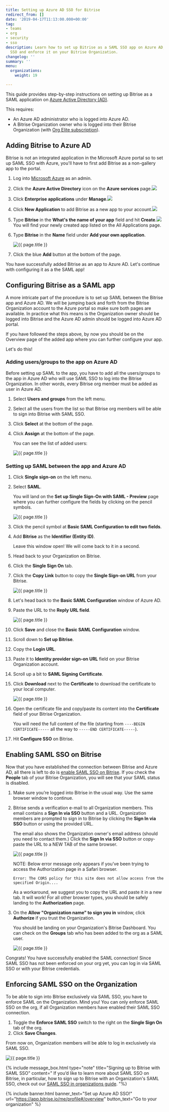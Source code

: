```yaml
---
title: Setting up Azure AD SSO for Bitrise
redirect_from: []
date: '2019-04-17T11:13:00.000+00:00'
tag:
- teams
- org
- security
- sso
description: Learn how to set up Bitrise as a SAML SSO app on Azure AD, enable SAML
  SSO and enforce it on your Bitrise Organization.
changelog: ''
summary: ''
menu:
  organizations:
    weight: 19

---
```

This guide provides step-by-step instructions on setting up Bitrise as a SAML application on [Azure Active Directory (AD)](https://azure.microsoft.com/en-us/).

This requires:

* An Azure AD administrator who is logged into Azure AD.
* A Bitrise Organization owner who is logged into their Bitrise Organization (with [Org Elite subscription](https://www.bitrise.io/pricing/teams)).

## Adding Bitrise to Azure AD

Bitrise is not an integrated application in the Microsoft Azure portal so to set up SAML SSO with Azure, you'll have to first add Bitrise as a non-gallery app to the portal.

1. Log into [Microsoft Azure](https://azure.microsoft.com/en-us/) as an admin.
2. Click the **Azure Active Directory** icon on the **Azure services** page.![](/img/azureactivedirstep2.jpg)
3. Click **Enterprise applications** under **Manage**.![](/img/enterpriseapps.jpg)
4. Click **New Application** to add Bitrise as a new app to your account.![](/img/newapplication-jpg.jpg)
5. Type **Bitrise** in the **What's the name of your app** field and hit **Create**.![](/img/createyourownapp.jpg) You will find your newly created app listed on the All Applications page.
6. Type **Bitrise** in the **Name** field under **Add your own application**.

   ![{{ page.title }}](/img/bitrise-added-as-an-app.png)
7. Click the blue **Add** button at the bottom of the page.

You have successfully added Bitrise as an app to Azure AD. Let's continue with configuring it as a the SAML app!

## Configuring Bitrise as a SAML app

A more intricate part of the procedure is to set up SAML between the Bitrise app and Azure AD. We will be jumping back and forth from the Bitrise Organization account to the Azure portal so make sure both pages are available. In practice what this means is the Organization owner should be logged into Bitrise and the Azure AD admin should be logged into Azure AD portal.

If you have followed the steps above, by now you should be on the Overview page of the added app where you can further configure your app.

Let's do this!

### Adding users/groups to the app on Azure AD

Before setting up SAML to the app, you have to add all the users/groups to the app in Azure AD who will use SAML SSO to log into the Bitrise Organization. In other words, every Bitrise org member must be added as user in Azure AD.

1. Select **Users and groups** from the left menu.
2. Select all the users from the list so that Bitrise org members will be able to sign into Bitrise with SAML SSO.
3. Click **Select** at the bottom of the page.
4. Click **Assign** at the bottom of the page.

   You can see the list of added users:

   ![{{ page.title }}](/img/added-user.png)

### Setting up SAML between the app and Azure AD

 1. Click **Single sign-on** on the left menu.
 2. Select **SAML**.

    You will land on the **Set up Single Sign-On with SAML - Preview** page where you can further configure the fields by clicking on the pencil symbols.

    ![{{ page.title }}](/img/provide-details_back_to_bitrise-2.jpg)
 3. Click the pencil symbol at **Basic SAML Configuration to edit two fields**.
 4. Add **Bitrise** as the **Identifier (Entity ID)**.

    Leave this window open! We will come back to it in a second.
 5. Head back to your Organization on Bitrise.
 6. Click the **Single Sign On** tab.
 7. Click the **Copy Link** button to copy the **Single Sign-on URL** from your Bitrise.

    ![{{ page.title }}](https://devcenter.bitrise.io/img/sso-saml-page.jpg)
 8. Let's head back to the **Basic SAML Configuration** window of Azure AD.
 9. Paste the URL to the **Reply URL field**.

    ![{{ page.title }}](/img/basic-saml-config.jpg)
10. Click **Save** and close the **Basic SAML Configuration** window.
11. Scroll down to **Set up Bitrise**.
12. Copy the **Login URL**.
13. Paste it to **Identity provider sign-on URL** field on your Bitrise Organization account.
14. Scroll up a bit to **SAML Signing Certificate**.
15. Click **Download** next to the **Certificate** to download the certificate to your local computer.

    ![{{ page.title }}](/img/certificate-azure.jpg)
16. Open the certificate file and copy/paste its content into the **Certificate** field of your Bitrise Organization.

    You will need the full content of the file (starting from   `----BEGIN CERTIFICATE-----` all the way to `-----END CERTIFICATE-----`).
17. Hit **Configure SSO** on Bitrise.

## Enabling SAML SSO on Bitrise

Now that you have established the connection between Bitrise and Azure AD, all there is left to do is [enable SAML SSO on Bitrise](/team-management/organizations/saml-sso-in-organizations/#enabling-saml-sso). If you check the **People** tab of your Bitrise Organization, you will see that your SAML status is disabled.

1. Make sure you’re logged into Bitrise in the usual way. Use the same browser window to continue.
2. Bitrise sends a verification e-mail to all Organization members. This email contains a **Sign In via SSO** button and a URL. Organization members are prompted to sign in to Bitrise by clicking the **Sign In via SSO** button or using the provided URL.

   The email also shows the Organization owner's email address (should you need to contact them.) Click the **Sign In via SSO** button or copy-paste the URL to a NEW TAB of the same browser.

   ![{{ page.title }}](/img/saml-invitation-authentication.jpg)

   NOTE: Below error message only appears if you’ve been trying to access the Authorization page in a Safari browser.

       Error: The CORS policy for this site does not allow access from the specified Origin....

   As a workaround, we suggest you to copy the URL and paste it in a new tab. It will work! For all other browser types, you should be safely landing to the **Authorization** page.
3. On the **Allow "Organization name" to sign you in** window, click **Authorize** if you trust the Organization.

   You should be landing on your Organization's Bitrise Dashboard. You can check on the **Groups** tab who has been added to the org as a SAML user.

   ![{{ page.title }}](/img/gorups-saml.jpg)

Congrats! You have successfully enabled the SAML connection! Since SAML SSO has not been enforced on your org yet, you can log in via SAML SSO or with your Bitrise credentials.

## Enforcing SAML SSO on the Organization

To be able to sign into Bitrise exclusively via SAML SSO, you have to enforce SAML on the Organization. Mind you! You can only enforce SAML SSO on the org, if all Organization members have enabled their SAML SSO connection.

1. Toggle the **Enforce SAML SSO** switch to the right on the **Single Sign On** tab of the org.
2. Click **Save Changes**.

From now on, Organization members will be able to log in exclusively via SAML SSO.

![{{ page.title }}](/img/enforced-saml-sso.jpg)

{% include message_box.html type="note" title="Signing up to Bitrise with SAML SSO" content=" If you’d like to learn more about SAML SSO on Bitrise, in particular, how to sign up to Bitrise with an Organization's SAML SSO, check out our [SAML SSO in organizations guide](/team-management/organizations/saml-sso-in-organizations/#signing-up-to-bitrise-with-saml-sso). "%}

{% include banner.html banner_text="Set up Azure AD SSO!" url="https://app.bitrise.io/me/profile#/overview" button_text="Go to your organization" %}
